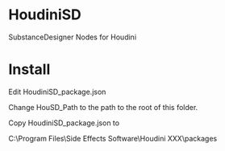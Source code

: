 # HoudiniSD
 SubstanceDesigner Nodes for Houdini

# Install
Edit HoudiniSD_package.json 

Change HouSD_Path to the path to the root of this folder.

Copy HoudiniSD_package.json to 

C:\Program Files\Side Effects Software\Houdini XXX\packages